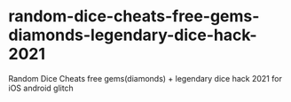 # random-dice-cheats-free-gems-diamonds-legendary-dice-hack-2021
Random Dice Cheats free gems(diamonds) + legendary dice hack 2021 for iOS android glitch
